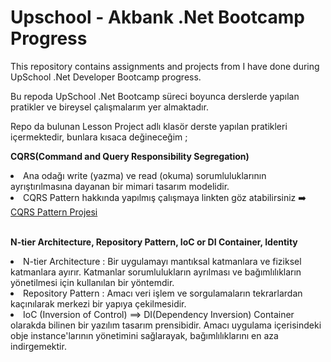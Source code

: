 <h1> Upschool - Akbank .Net Bootcamp Progress  </h1>

<p> This repository contains assignments and projects from I have done during UpSchool .Net Developer Bootcamp progress.</p>
<p> Bu repoda UpSchool .Net Bootcamp süreci boyunca derslerde yapılan pratikler ve bireysel çalışmalarım yer almaktadır.</p>
<p> Repo da bulunan Lesson Project adlı klasör derste yapılan pratikleri içermektedir, bunlara kısaca değineceğim ; </p>
<p> <b> CQRS(Command and Query Responsibility Segregation)</b> </p>
<li> Ana odağı write (yazma) ve read (okuma) sorumluluklarının ayrıştırılmasına dayanan bir mimari tasarım modelidir. </li>  
<li> CQRS Pattern hakkında yapılmış çalışmaya linkten göz atabilirsiniz ➡️ <a href="https://github.com/safakca/UpSchoolProgress/tree/main/LessonProjects/CQRS"> CQRS Pattern Projesi</a> </li>
</br>
<p><b>N-tier Architecture, Repository Pattern, IoC or DI Container, Identity</b></p>
<li> N-tier Architecture : Bir uygulamayı mantıksal katmanlara ve fiziksel katmanlara ayırır. Katmanlar sorumlulukların ayrılması ve bağımlılıkların yönetilmesi için kullanılan bir yöntemdir.</li>
<li> Repository Pattern : Amacı veri işlem ve sorgulamaların tekrarlardan kaçınılarak merkezi bir yapıya çekilmesidir.</li>
<li> IoC (Inversion of Control) ⟹ DI(Dependency Inversion) Container olarakda bilinen bir yazılım tasarım prensibidir. Amacı uygulama içerisindeki obje instance'larının yönetimini sağlarayak, bağımlılıklarını en aza indirgemektir. </li>


